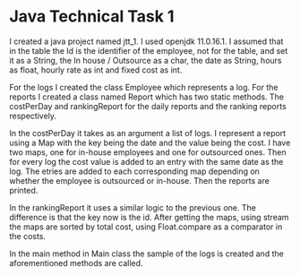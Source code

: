 # Java Technical Task 1
 I created a java project named jtt_1. I used openjdk 11.0.16.1.
I assumed that in the table the Id is the identifier of the employee, not for the table, and set it as a String, the In house / Outsource as a char, the date as String, hours as float, hourly rate as int and fixed cost as int.

For the logs I created the class Employee which represents a log. For the reports I created a class named Report which has two static methods. The costPerDay and rankingReport for the daily reports and the ranking reports respectively.

In the costPerDay it takes as an argument a list of logs. I represent a report using a Map with the key being the date and the value being the cost. I have two maps, one for in-house employees and one for outsourced ones. Then for every log the cost value is added to an entry with the same date as the log. The etries are added to each corresponding map depending on whether the employee is outsourced or in-house. Then the reports are printed.

In the rankingReport it uses a similar logic to the previous one. The difference is that the key now is the id. After getting the maps, using stream the maps are sorted by total cost, using Float.compare as a comparator in the costs.

In the main method in Main class the sample of the logs is created and the aforementioned methods are called.
